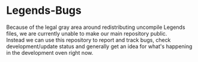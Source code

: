 # Legends-Bugs
Because of the legal gray area around redistributing uncompile Legends files, we are currently unable to make our main repository public.\
Instead we can use this repository to report and track bugs, check development/update status and generally get an idea for what's happening in the development oven right now.
